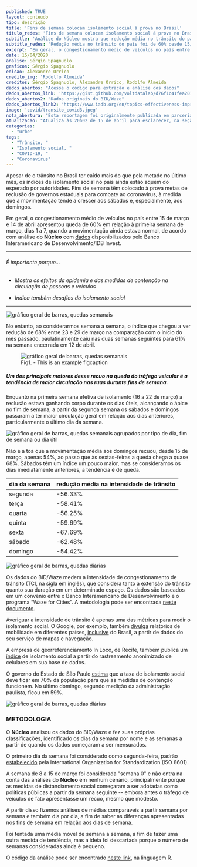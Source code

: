 ```yaml
---
published: TRUE
layout: conteudo
tipo: descrição
title: 'Fins de semana colocam isolamento social à prova no Brasil'
titulo_redes: 'Fins de semana colocam isolamento social à prova no Brasil'
subtitle: 'Análise do Núcleo mostra que redução média no trânsito do país foi de 60% desde 15 de março, dado que vem piorando nas últimas duas semanas'
subtitle_redes: 'Redução média no trânsito do país foi de 60% desde 15/3, mas vem piorando nas últimas semanas'
excerpt: "Em geral, o congestionamento médio de veículos no país entre 15 de março e 14 de abril apresentou queda de 60% em relação à primeira semana de março"
date: 15/04/2020
analise: Sérgio Spagnuolo
graficos: Sérgio Spagnuolo
edicao: Alexandre Orrico
credito_img: 'Rodolfo Almeida'
creditos: Sérgio Spagnuolo, Alexandre Orrico, Rodolfo Almeida
dados_abertos: "Acesse o código para extração e análise dos dados"
dados_abertos_link: 'https://gist.github.com/voltdatalab/d76f1c41fea201c926bf141afc140dc4'
dados_abertos2: "Dados originais do BID/Waze"
dados_abertos_link2: "https://www.iadb.org/en/topics-effectiveness-improving-lives/coronavirus-impact-dashboard"
image: 'covid/transito_covid3.jpeg'
nota_abertura: "Esta reportagem foi originalmente publicada em parceria com o <a href='https://br.noticias.yahoo.com/coronavirus-fins-de-semana-colocam-isolamento-social-a-prova-no-brasil-202636598.html' target='_blank'>Yahoo Brasil</a>"
atualizacao: "Atualiza às 20h02 de 15 de abril para esclarecer, na seção de metodologia, que primeiro dia da semana é segunda-feira de acordo com padronização da ISO."
categories:
  - "urbe"
tags:
  - "Trânsito, "
  - "Isolamento social, "
  - "COVID-19, "
  - "Coronavírus"
---
```


Apesar de o trânsito no Brasil ter caído mais do que pela metade no último mês, os índices de isolamento social no país ainda estão aquém do esperado por autoridades. Fins de semana têm colocado à prova metas de reclusão de governos estaduais para combate ao coronavírus, à medida que a movimentação tende a crescer aos sábados e, especialmente, aos domingos.

Em geral, o congestionamento médio de veículos no país entre 15 de março e 14 de abril apresentou queda de 60% em relação à primeira semana de março, dias 1 a 7, quando a movimentação ainda estava normal, de acordo com análise do **Núcleo** com [dados](https://www.iadb.org/en/topics-effectiveness-improving-lives/coronavirus-impact-dashboard) disponibilizados pelo Banco Interamericano de Desenvolvimento/IDB Invest.

---

###### É importante porque...


- *Mostra os efeitos da epidemia e das medidas de contenção na circulação de pessoas e veículos*

- *Indica também desafios do isolamento social*


---

![gráfico geral de barras, quedas semanais](../img/covid/transito_fds1.png)

No entanto, ao considerarmos semana a semana, o índice que chegou a ver redução de 68% entre 23 e 29 de março na comparação com o início do mês passado, paulatinamente caiu nas duas semanas seguintes para 61% na semana encerrada em 12 de abril.

<figure>
<img src="../img/covid/transito_fds1.png" alt="gráfico geral de barras, quedas semanais">
	<figcaption>Fig1. - This is an example figcaption</figcaption>


</figure>

##### Um dos principais motores desse recuo na queda do tráfego veicular é a tendência de maior circulação nas ruas durante fins de semana.

Enquanto na primeira semana efetiva de isolamento (16 a 22 de março) a reclusão estava ganhando corpo durante os dias úteis, alcançando o ápice no fim de semana, a partir da segunda semana os sábados e domingos passaram a ter maior circulação geral em relação aos dias anteriores, particularmente o último dia da semana.

![gráfico geral de barras, quedas semanais agrupados por tipo de dia, fim de semana ou dia útil](../img/covid/transito_fds3.png)

Não é à toa que a movimentação média aos domingos recuou, desde 15 de março, apenas 54%, ao passo que às sextas-feiras a queda chega a quase 68%. Sábados têm um índice um pouco maior, mas se consideramos os dias imediatamente anteriores, a tendência é de queda.

| dia da semana | redução média na intensidade de trânsito |
|---------------|------------------------------------------|
| segunda       | -56.33%                                  |
| terça         | -58.41%                                  |
| quarta        | -56.25%                                  |
| quinta        | -59.69%                                  |
| sexta         | -67.69%                                  |
| sábado        | -62.48%                                  |
| domingo       | -54.42%                                  |

![gráfico geral de barras, quedas diárias](../img/covid/transito_fds2.png)

Os dados do BID/Waze medem a intensidade de congestionamento de trânsito (TCI, na sigla em inglês), que considera tanto a extensão do trânsito quanto sua duração em um determinado espaço. Os dados são baseados em um convênio entre o Banco Interamericano de Desenvolvimento e o programa “Waze for Cities”. A metodologia pode ser encontrada [neste documento](http://idbdocs.iadb.org/wsdocs/getdocument.aspx?docnum=EZSHARE-1350314980-529).

Averiguar a intensidade de trânsito é apenas uma das métricas para medir o isolamento social. O Google, por exemplo, também [divulga](https://www.google.com/covid19/mobility/) relatórios de mobilidade em diferentes países, [inclusive](https://www.gstatic.com/covid19/mobility/2020-04-05_BR_Mobility_Report_en.pdf) do Brasil, a partir de dados do seu serviço de mapas e navegação.

A empresa de georreferenciamento In Loco, de Recife, também publica um [índice](https://mapabrasileirodacovid.inloco.com.br/pt/) de isolamento social a partir do rastreamento anonimizado de celulares em sua base de dados.

O governo do Estado de São Paulo [estima](https://www.saopaulo.sp.gov.br/noticias-coronavirus/isolamento-social-em-sao-paulo-e-de-55-aponta-sistema-de-monitoramento-inteligente/) que a taxa de isolamento social deve ficar em 70% da população para que as medidas de contenção funcionem. No último domingo, segundo medição da administração paulista, ficou em 59%.

![gráfico geral de barras, quedas diárias](../img/covid/transito_fds4.png)


### METODOLOGIA

O **Núcleo** analisou os dados do BID/Waze e fez suas próprias classificações, identificado os dias da semana por nome e as semanas a partir de quando os dados começaram a ser mensurados.

O primeiro dia da semana foi considerado como segunda-feira, padrão [estabelecido](https://www.timeanddate.com/calendar/days/) pela International Organization for Standardization (ISO 8601).

A semana de 8 a 15 de março foi considerada "semana 0" e não entra na conta das análises do **Núcleo** em nenhum cenário, principalmente porque as medidas de distanciamento social começaram a ser adotadas como políticas públicas a partir da semana seguinte -- embora antes o tráfego de veículos de fato apresentasse um recuo, mesmo que modesto.

A partir disso fizemos análises de médias comparáveis a partir semana por semana e também dia por dia, a fim de saber as diferenças apresentadas nos fins de semana em relação aos dias de semana.

Foi tentada uma média móvel de semana a semana, a fim de fazer uma outra medida de tendência, mas a ideia foi descartada porque o número de semanas consideradas ainda é pequeno.

O código da análise pode ser encontrado [neste link](https://gist.github.com/voltdatalab/d76f1c41fea201c926bf141afc140dc4), na linguagem R.
